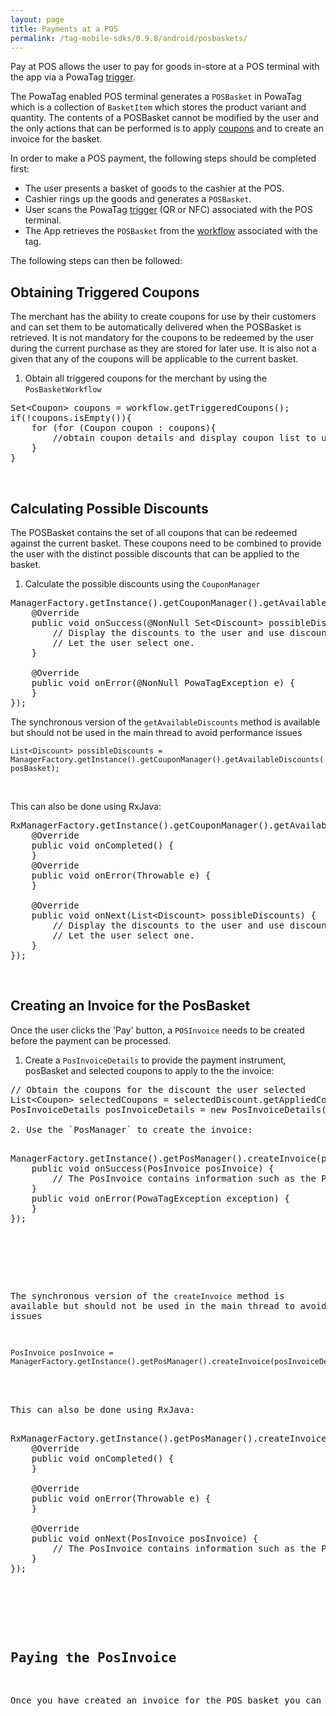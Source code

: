 ```yaml
---
layout: page
title: Payments at a POS
permalink: /tag-mobile-sdks/0.9.8/android/posbaskets/
---
```


Pay at POS allows the user to pay for goods in-store at a POS terminal with the app via a PowaTag [trigger]({{site.baseurl}}/tag-mobile-sdks/0.9.8/android/tiggers/). 

The PowaTag enabled POS terminal generates a `POSBasket` in PowaTag which is a collection of `BasketItem` which stores the product variant and quantity. The contents of a POSBasket cannot be modified by the user and the only actions that can be performed is to apply [coupons]({{site.baseurl}}/tag-mobile-sdks/0.9.8/android/coupons/) and to create an invoice for the basket. 


In order to make a POS payment, the following steps should be completed first:

* The user presents a basket of goods to the cashier at the POS.
* Cashier rings up the goods and generates a `POSBasket`.
* User scans the PowaTag [trigger]({{site.baseurl}}/tag-mobile-sdks/0.9.8/android/triggers/) (QR or NFC) associated with the POS terminal.
* The App retrieves the `POSBasket` from the [workflow]({{site.baseurl}}/tag-mobile-sdks/0.9.8/android/workflow/) associated with the tag.

The following steps can then be followed:


## Obtaining Triggered Coupons

The merchant has the ability to create coupons for use by their customers and can set them to be automatically delivered when the POSBasket is retrieved. It is not mandatory for the coupons to be redeemed by the user during the current purchase as they are stored for later use. It is also not a given that any of the coupons will be applicable to the current basket.

1. Obtain all triggered coupons for the merchant by using the `PosBasketWorkflow`

<pre>Set&lt;Coupon&gt; coupons = workflow.getTriggeredCoupons();
if(!coupons.isEmpty()){
	for (for (Coupon coupon : coupons){
		//obtain coupon details and display coupon list to user.
	}
}</pre>

<br/>


## Calculating Possible Discounts

The POSBasket contains the set of all coupons that can be redeemed against the current basket. These coupons need to be combined to provide the user with the distinct possible discounts that can be applied to the basket.

1. Calculate the possible discounts using the `CouponManager`

<pre>ManagerFactory.getInstance().getCouponManager().getAvailableDiscounts(posBasket, new PowaTagCallback&lt;List&lt;Discount&gt;&gt;() {
	@Override
	public void onSuccess(@NonNull Set&lt;Discount&gt; possibleDiscounts) {
		// Display the discounts to the user and use discount.getSavings() to show the savings.
		// Let the user select one.
	}

	@Override
	public void onError(@NonNull PowaTagException e) {
	}
});</pre>

The synchronous version of the <code>getAvailableDiscounts</code> method is available but should not be used in the main thread to avoid performance issues

<code>List&lt;Discount&gt; possibleDiscounts = ManagerFactory.getInstance().getCouponManager().getAvailableDiscounts(posBasket);</code>
	
<br />  
	

This can also be done using RxJava:
	
<pre>RxManagerFactory.getInstance().getCouponManager().getAvailableDiscounts(posBasket).subscribe(new Subscriber&lt;List&lt;Discount&gt;&gt;() {
	@Override
	public void onCompleted() {
	} 
	@Override
	public void onError(Throwable e) {
	}

	@Override
	public void onNext(List&lt;Discount&gt; possibleDiscounts) {
		// Display the discounts to the user and use discount.getSavings() to show the savings.
		// Let the user select one.
	}
});  </pre>

<br />

## Creating an Invoice for the PosBasket

Once the user clicks the 'Pay' button, a `POSInvoice` needs to be created before the payment can be processed.

1. Create a `PosInvoiceDetails` to provide the payment instrument, posBasket and selected coupons to apply to the the invoice:

<pre>// Obtain the coupons for the discount the user selected
List&lt;Coupon&gt; selectedCoupons = selectedDiscount.getAppliedCoupons();
PosInvoiceDetails posInvoiceDetails = new PosInvoiceDetails(posBasket, paymentInstrument, selectedCoupons);

2. Use the `PosManager` to create the invoice:

<pre>ManagerFactory.getInstance().getPosManager().createInvoice(posInvoiceDetails, new PowaTagCallback&lt;PosInvoice&gt;() {
	public void onSuccess(PosInvoice posInvoice) {
		// The PosInvoice contains information such as the POS terminal ID, basket items, total , discount and the coupons that were applied.
	}
	public void onError(PowaTagException exception) {
	}
});</pre>
	
<br />

The synchronous version of the <code>createInvoice</code> method is available but should not be used in the main thread to avoid performance issues

<code>PosInvoice posInvoice = ManagerFactory.getInstance().getPosManager().createInvoice(posInvoiceDetails);</code>
	
<br />  
This can also be done using RxJava:
	
<pre>RxManagerFactory.getInstance().getPosManager().createInvoice(posInvoiceDetails).subscribe(new Subscriber&lt;PosInvoice&gt;() {
	@Override
	public void onCompleted() {
	}

	@Override
	public void onError(Throwable e) {
	}

	@Override
	public void onNext(PosInvoice posInvoice) {
		// The PosInvoice contains information such as the POS terminal ID, basket items, discount, total the coupons that were applied.
	}
}); </pre>

<br/>  

## Paying the PosInvoice

Once you have created an invoice for the POS basket you can make a [Payment]({{site.baseurl}}/tag-mobile-sdks/0.9.8/android/payments/).

<br />